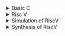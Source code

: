 <details>
<summary> Basic C </summary>

    sudo apt install leafpad
    leafpad sum1ton.c &
    gcc sum1ton.c
    ./a.out

Here is C programe for sum 1 to n in leafpad editor
![image](https://github.com/saivardhan3333/VSD-HD/assets/60193705/a0906edc-a651-40f1-892c-08e46596e711)

Output of the above code
![image](https://github.com/saivardhan3333/VSD-HD/assets/60193705/f542d1a0-d210-4275-90f8-fcc586f47851)

</details>

<details>
<summary>Risc V</summary>

Below are steps to compile the code in RISC V

        cat sum1ton.c
        riscv64-unknown-elf-gcc -O1 -mabi=lp64 -march=rv64i -o sum1ton.o sum1ton.c
        ls -ltr sum1ton.o
![image](https://github.com/saivardhan3333/VSD-HD/assets/60193705/d922627f-cd59-4170-b247-a2456a2173c8)

The Assembly Language code of our C code is displayed using below commands

        riscv64-unknown-elf-objdump -d sum1ton.o
        riscv64-unknown-elf-objdump -d sum1ton.o | less
        /main
The main function's instruction count with -O1 optimisation is 14
![image](https://github.com/saivardhan3333/VSD-HD/assets/60193705/0dfaa38c-ea8c-4383-86b7-1605e30df995)

        riscv64-unknown-elf-gcc -Ofast -mabi=lp64 -march=rv64i -o sum1ton.o sum1ton.c
        riscv64-unknown-elf-objdump -d sum1ton.o | less
        /main
Using -Ofast Optimization number of instructions are reduced to 11
![image](https://github.com/saivardhan3333/VSD-HD/assets/60193705/15796d57-7b9f-47d9-a34d-4f77f25d6afa)
</details>

<details>
<summary>Simulation of RiscV</summary>
    
![image](https://github.com/saivardhan3333/VSD-HD/assets/60193705/204ea012-ac5d-4f8d-b898-562cebf0a373)

    iverilog rv32i.v rv32i_tb.v
    ./a.out
    gtkwave rv32i.vsd
From rv32i.v design we can observe that the designers of this code has hard coded the instrcutions.Below fig shows the instructions
![image](https://github.com/saivardhan3333/VSD-HD/assets/60193705/12a94d34-ca23-4fed-b190-58c3daf73c96)

All Outputs of an instructions are shown in next cycle
> ADD R6, R2, R1

As we can observe that value stored in registers are 1 and 2 and the output in next cycle is 3. Instruction is stored in location of 32'h02208300
![image](https://github.com/saivardhan3333/VSD-HD/assets/60193705/eb3ff81f-844e-4e71-92c9-ebc19bf30742)

> SUB R7, R1, R2

Values stored in registers are 1 and 2, output = -1
![image](https://github.com/saivardhan3333/VSD-HD/assets/60193705/6f28f18a-84e4-4264-93af-21db6b3a8f7d)

> OR R9, R2, R5

Value1  = 2(0010), Value2 = 5(0101), Output = 7(0111)
![image](https://github.com/saivardhan3333/VSD-HD/assets/60193705/1f3295ca-78c0-417a-8e04-f5164308a395)

> SLT R1, R2, R4

r1 is the destination register that sets to 1, if r2 is less than r4, else 0 if r2 is greater than r4.
![image](https://github.com/saivardhan3333/VSD-HD/assets/60193705/d707d4ee-2c27-403d-9c4a-86d5b7a72aad)


> ADDI R12, R4, 5

The add immediate (ADDI) instruction is used to add integers between a register and an immediate (constant) value. A destination register holds the outcome.
Value1 = R4(4), Value2 = 5, Output = 9
![image](https://github.com/saivardhan3333/VSD-HD/assets/60193705/b69d921c-f645-4129-93bd-fd1c8f58de32)

> BEQ R0, R0, 15

BEQ stands for "Branch if Equal". BEQ checks if the value in a register named r0 is equal to itself (r0 == r0). If it is, the program jumps ahead by 15 instructions. Otherwise, it continues to the next instruction, like normal.
from figure R0 is same, so it increases the PC by 15, Output = 25
![image](https://github.com/saivardhan3333/VSD-HD/assets/60193705/0386659b-43ec-43a8-a1ab-5d90310b6554)

> BNE R0, R1, 20

BNE stands for "Branch if Not Equal". BNE checks if the value in register r0 is different from the value in register r1 (r0 != r1). If the values in r0 and r1 are not equal, the program jumps ahead by 20 instructions. This means the program skips the next 19 instructions.
If the values in r0 and r1 are equal, the program continues normally to the next instruction in sequence (PC + 4).

![image](https://github.com/saivardhan3333/VSD-HD/assets/60193705/7bafb4e9-0caa-4105-ac95-f63eddaf975a)
</details>

<details>
<Summary>Synthesis of RiscV</Summary>

     

        

        
